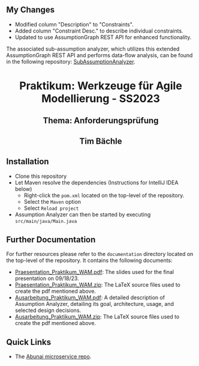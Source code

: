 ## My Changes

- Modified column "Description" to "Constraints".
- Added column "Constraint Desc." to describe individual constraints.
- Updated to use AssumptionGraph REST API for enhanced functionality.

The associated sub-assumption analyzer, which utilizes this extended AssumptionGraph REST API and performs data-flow analysis, can be found in the following repository: [SubAssumptionAnalyzer](https://github.com/sneg94/DataFlowAnalysis).


# <center>Praktikum: Werkzeuge für Agile Modellierung - SS2023</center>

## <center>Thema: Anforderungsprüfung</center>
## <center>Tim Bächle</center>

## Installation

- Clone this repository
- Let Maven resolve the dependencies (Instructions for IntelliJ IDEA below)
  - Right-click the <code>pom.xml</code> located on the top-level of the repository.
  - Select the <code>Maven</code> option
  - Select <code>Reload project</code>
- Assumption Analyzer can then be started by executing <code>src/main/java/Main.java</code>

## Further Documentation

For further resources please refer to the <code>documentation</code> directory located on the top-level of the repository. It contains the following documents: 

- [Praesentation_Praktikum_WAM.pdf](documentation/Praesentation_Praktikum_WAM.pdf): The slides used for the final presentation on 09/18/23.
- [Praesentation_Praktikum_WAM.zip](documentation/Praesentation_Praktikum_WAM.zip): The LaTeX source files used to create the pdf mentioned above.
- [Ausarbeitung_Praktikum_WAM.pdf](documentation/Ausarbeitung_Praktikum_WAM.pdf): A detailed description of Assumption Analyzer, detailing its goal, architecture, usage, and selected design decisions.
- [Ausarbeitung_Praktikum_WAM.zip](documentation/Ausarbeitung_Praktikum_WAM.zip): The LaTeX source files used to create the pdf mentioned above.

## Quick Links

- The [Abunai microservice repo](https://github.com/TDot305/UncertaintyImpactAnalysis).
